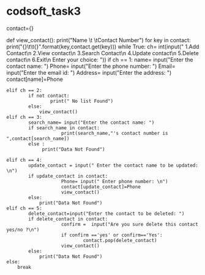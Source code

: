 # codsoft_task3

contact={}


def view_contact():
    print("Name \t \tContact Number")
    for key in contact:
        print("{}\t\t{}".format(key,contact.get(key)))
while True:
    ch= int(input(" 1.Add Contact\n 2.View contact\n 3.Search Contact\n 4.Update contact\n 5.Delete contact\n 6.Exit\n Enter your choice: "))
    if ch == 1:
            name= input("Enter the contact name: ")
            Phone= input("Enter the phone number: ")
            Email= input("Enter the email id: ")
            Address= input("Enter the address: ")
            contact[name]=Phone
                  
    elif ch == 2:
            if not contact:
                    print(" No list Found")
            else:
                view_contact()
    elif ch == 3:
            search_name= input("Enter the contact name: ")
            if search_name in contact:
                        print(search_name,"'s contact number is ",contact[search_name])
            else :
                 print("Data Not Found")
                              
    elif ch == 4:
            update_contact = input(" Enter the contact name to be updated: \n")
            if update_contact in contact:
                        Phone= input(" Enter phone number: \n")
                        contact[update_contact]=Phone
                        view_contact()
            else:
                print("Data Not Found")
    elif ch == 5:
            delete_contact=input("Enter the contact to be deleted: ")
            if delete_contact in contact:
                        confirm =  input("Are you sure delete this contact yes/no ?\n")
                        if confirm =='yes' or confirm=='Yes':
                                contact.pop(delete_contact)
                        view_contact()
            else:
                print("Data Not Found")
    else:
        break
